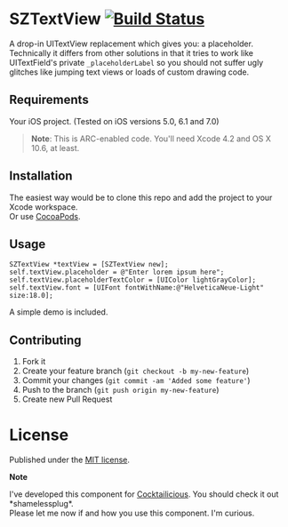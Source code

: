 # SZTextView [![Build Status](https://travis-ci.org/glaszig/SZTextView.png?branch=master)](https://travis-ci.org/glaszig/SZTextView)

A drop-in UITextView replacement which gives you: a placeholder.  
Technically it differs from other solutions in that it tries to work like UITextField's private `_placeholderLabel` so you should not suffer ugly glitches like jumping text views or loads of custom drawing code.

## Requirements

Your iOS project. (Tested on iOS versions 5.0, 6.1 and 7.0)

> **Note**: This is ARC-enabled code. You'll need Xcode 4.2 and OS X 10.6, at least.

## Installation

The easiest way would be to clone this repo and add the project to your Xcode workspace.  
Or use [CocoaPods](http://cocoapods.org).

## Usage

```objc
SZTextView *textView = [SZTextView new];
self.textView.placeholder = @"Enter lorem ipsum here";
self.textView.placeholderTextColor = [UIColor lightGrayColor];
self.textView.font = [UIFont fontWithName:@"HelveticaNeue-Light" size:18.0];
```

A simple demo is included.

## Contributing

1. Fork it
2. Create your feature branch (`git checkout -b my-new-feature`)
3. Commit your changes (`git commit -am 'Added some feature'`)
4. Push to the branch (`git push origin my-new-feature`)
5. Create new Pull Request

# License

Published under the [MIT license](http://opensource.org/licenses/MIT).

**Note**

I've developed this component for [Cocktailicious](http://www.cocktailiciousapp.com). You should check it out \*shamelessplug\*.  
Please let me now if and how you use this component. I'm curious.


